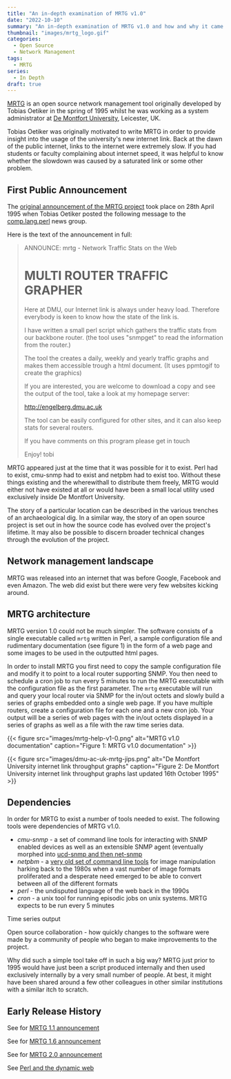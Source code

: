 ```yaml
---
title: "An in-depth examination of MRTG v1.0"
date: "2022-10-10"
summary: "An in-depth examination of MRTG v1.0 and how and why it came into being and how it took advantage of the emerging public internet to conquer the world."
thumbnail: "images/mrtg_logo.gif"
categories:
  - Open Source
  - Network Management
tags:
  - MRTG
series:
  - In Depth
draft: true
---
```


[MRTG](https://oss.oetiker.ch/mrtg/) is an open source network management tool originally developed by Tobias Oetiker in the spring of 1995 whilst he was working as a system administrator at [De Montfort University](https://www.dmu.ac.uk/), Leicester, UK.

Tobias Oetiker was originally motivated to write MRTG in order to provide insight into the usage of the university's new internet link. Back at the dawn of the public internet, links to the internet were extremely slow. If you had students or faculty complaining about internet speed, it was helpful to know whether the slowdown was caused by a saturated link or some other problem.

## First Public Announcement

The [original announcement of the MRTG project](https://groups.google.com/g/comp.lang.perl/c/FaAWCOBdgKo/m/g7IAn-LRGicJ) took place on 28th April 1995 when Tobias Oetiker posted the following message to the [comp.lang.perl](https://groups.google.com/g/comp.lang.perl) news group.

Here is the text of the announcement in full:

>ANNOUNCE: mrtg - Network Traffic Stats on the Web
>
>MULTI ROUTER TRAFFIC GRAPHER
>============================
>Here at DMU, our Internet link is always under heavy load. Therefore
everybody is keen to know how the state of the link is.
>
>I have written a small perl script which gathers the traffic stats from our
backbone router. (the tool uses "snmpget" to read the information from the
router.)
>
>The tool the creates a daily, weekly and yearly traffic graphs and makes
them accessible trough a html document. (It uses ppmtogif to create the
graphics)
>
>If you are interested, you are welcome to download a
copy and see the output of the tool, take a look at my homepage server:
>
>http://engelberg.dmu.ac.uk
>
>The tool can be easily configured for other sites, and it can also keep stats
for several routers.
>
>If you have comments on this program please get in touch
>
>Enjoy!
>tobi

MRTG appeared just at the time that it was possible for it to exist. Perl had to exist, cmu-snmp had to exist and netpbm had to exist too. Without these things existing and the wherewithall to distribute them freely, MRTG would either not have existed at all or would have been a small local utility used exclusively inside De Montfort University.

The story of a particular location can be described in the various trenches of an archaeological dig. In a similar way, the story of an open source project is set out in how the source code has evolved over the project's lifetime. It may also be possible to discern broader technical changes through the evolution of the project.

## Network management landscape

MRTG was released into an internet that was before Google, Facebook and even Amazon. The web did exist but there were very few websites kicking around.

## MRTG architecture

MRTG version 1.0 could not be much simpler. The software consists of a single executable called `mrtg` written in Perl, a sample configuration file and rudimentary documentation (see figure 1) in the form of a web page and some images to be used in the outputted html pages.

In order to install MRTG you first need to copy the sample configuration file and modify it to point to a local router supporting SNMP. You then need to schedule a cron job to run every 5 minutes to run the MRTG executable with the configuration file as the first parameter. The `mrtg` executable will run and query your local router via SNMP for the in/out octets and slowly build a series of graphs embedded onto a single web page. If you have multiple routers, create a configuration file for each one and a new cron job. Your output will be a series of web pages with the in/out octets displayed in a series of graphs as well as a file with the raw time series data.

{{< figure src="images/mrtg-help-v1-0.png"
           alt="MRTG v1.0 documentation"
           caption="Figure 1: MRTG v1.0 documentation" >}}

{{< figure src="images/dmu-ac-uk-mrtg-jips.png"
           alt="De Montfort University internet link throughput graphs"
           caption="Figure 2: De Montfort University internet link throughput graphs last updated 16th October 1995" >}}

## Dependencies

In order for MRTG to exist a number of tools needed to exist. The following tools were dependencies of MRTG v1.0.

- *cmu-snmp* - a set of command line tools for interacting with SNMP enabled devices as well as an extensible SNMP agent (eventually morphed into [ucd-snmp and then net-snmp](http://www.net-snmp.org/about/history.html)
- *netpbm* - a [very old set of command line tools](http://netpbm.sourceforge.net/) for image manipulation harking back to the 1980s when a vast number of image formats proliferated and a desperate need emerged to be able to convert between all of the different formats
- *perl* - the undisputed language of the web back in the 1990s
- *cron* - a unix tool for running episodic jobs on unix systems. MRTG expects to be run every 5 minutes

Time series output

Open source collaboration - how quickly changes to the software were made by a community of people who began to make improvements to the project.

Why did such a simple tool take off in such a big way? MRTG just prior to 1995 would have just been a script produced internally and then used exclusively internally by a very small number of people. At best, it might have been shared around a few other colleagues in other similar institutions with a similar itch to scratch.

## Early Release History

See for [MRTG 1.1 announcement](https://groups.google.com/g/comp.lang.perl.misc/c/bhOhM6Grii4/m/1Y8LlDrkKzcJ)

See for [MRTG 1.6 announcement](https://groups.google.com/g/comp.lang.perl.misc/c/4gUbj7tBi14/m/R2fzLDA_bLcJ)

See for [MRTG 2.0 announcement](https://groups.google.com/g/comp.lang.perl.misc/c/KqlEw0PexWA/m/cjYGNVFl-ScJ)

See [Perl and the dynamic web](https://opensource.com/life/16/11/perl-and-birth-dynamic-web)
